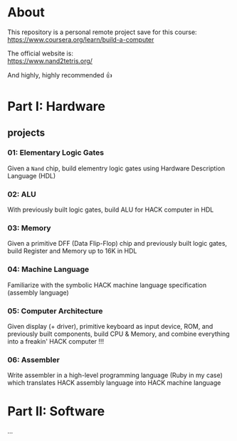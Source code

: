 # About

This repository is a personal remote project save for this course:  
https://www.coursera.org/learn/build-a-computer

The official website is:  
https://www.nand2tetris.org/

And highly, highly recommended 👍

# Part I: Hardware

## projects

### 01: Elementary Logic Gates
Given a `Nand` chip, build elementry logic gates using Hardware Description Language (HDL)

### 02: ALU
With previously built logic gates, build ALU for HACK computer in HDL

### 03: Memory
Given a primitive DFF (Data Flip-Flop) chip and previously built logic gates, build Register and Memory up to 16K in HDL

### 04: Machine Language
Familiarize with the symbolic HACK machine language specification (assembly language)

### 05: Computer Architecture
Given display (+ driver), primitive keyboard as input device, ROM, and previously built components, build CPU & Memory, and combine everything into a freakin' HACK computer !!!

### 06: Assembler
Write assembler in a high-level programming language (Ruby in my case) which translates HACK assembly language into HACK machine language


# Part II: Software
...
